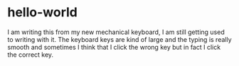 # hello-world
I am writing this from my new mechanical keyboard, I am still getting used to writing with it. The keyboard keys are kind of large and the typing is really smooth and sometimes I think that I click the wrong key but in fact I click the correct key.
